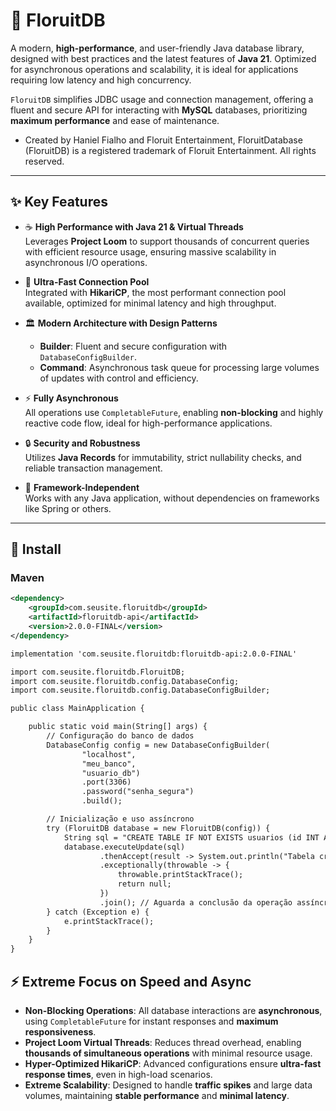# 💾 FloruitDB

A modern, **high-performance**, and user-friendly Java database library, designed with best practices and the latest features of **Java 21**. Optimized for asynchronous operations and scalability, it is ideal for applications requiring low latency and high concurrency.

`FloruitDB` simplifies JDBC usage and connection management, offering a fluent and secure API for interacting with **MySQL** databases, prioritizing **maximum performance** and ease of maintenance.

- Created by Haniel Fialho and Floruit Entertainment, FloruitDatabase (FloruitDB) is a registered trademark of Floruit Entertainment. All rights reserved.

---

## ✨ Key Features

- ☕ **High Performance with Java 21 & Virtual Threads**  
  Leverages **Project Loom** to support thousands of concurrent queries with efficient resource usage, ensuring massive scalability in asynchronous I/O operations.

- 🚀 **Ultra-Fast Connection Pool**  
  Integrated with **HikariCP**, the most performant connection pool available, optimized for minimal latency and high throughput.

- 🏛️ **Modern Architecture with Design Patterns**  
  - **Builder**: Fluent and secure configuration with `DatabaseConfigBuilder`.  
  - **Command**: Asynchronous task queue for processing large volumes of updates with control and efficiency.

- ⚡ **Fully Asynchronous**  
  All operations use `CompletableFuture`, enabling **non-blocking** and highly reactive code flow, ideal for high-performance applications.

- 🔒 **Security and Robustness**  
  Utilizes **Java Records** for immutability, strict nullability checks, and reliable transaction management.

- 🧩 **Framework-Independent**  
  Works with any Java application, without dependencies on frameworks like Spring or others.

---

## 🚀 Install

### Maven

```xml
<dependency>
    <groupId>com.seusite.floruitdb</groupId>
    <artifactId>floruitdb-api</artifactId>
    <version>2.0.0-FINAL</version>
</dependency>

implementation 'com.seusite.floruitdb:floruitdb-api:2.0.0-FINAL'

import com.seusite.floruitdb.FloruitDB;
import com.seusite.floruitdb.config.DatabaseConfig;
import com.seusite.floruitdb.config.DatabaseConfigBuilder;

public class MainApplication {

    public static void main(String[] args) {
        // Configuração do banco de dados
        DatabaseConfig config = new DatabaseConfigBuilder(
                "localhost",
                "meu_banco",
                "usuario_db")
                .port(3306)
                .password("senha_segura")
                .build();

        // Inicialização e uso assíncrono
        try (FloruitDB database = new FloruitDB(config)) {
            String sql = "CREATE TABLE IF NOT EXISTS usuarios (id INT AUTO_INCREMENT PRIMARY KEY, nome VARCHAR(100) NOT NULL);";
            database.executeUpdate(sql)
                    .thenAccept(result -> System.out.println("Tabela criada com sucesso!"))
                    .exceptionally(throwable -> {
                        throwable.printStackTrace();
                        return null;
                    })
                    .join(); // Aguarda a conclusão da operação assíncrona
        } catch (Exception e) {
            e.printStackTrace();
        }
    }
}
```

## ⚡ Extreme Focus on Speed and Async

- **Non-Blocking Operations**: All database interactions are **asynchronous**, using `CompletableFuture` for instant responses and **maximum responsiveness**.  
- **Project Loom Virtual Threads**: Reduces thread overhead, enabling **thousands of simultaneous operations** with minimal resource usage.  
- **Hyper-Optimized HikariCP**: Advanced configurations ensure **ultra-fast response times**, even in high-load scenarios.  
- **Extreme Scalability**: Designed to handle **traffic spikes** and large data volumes, maintaining **stable performance** and **minimal latency**.
